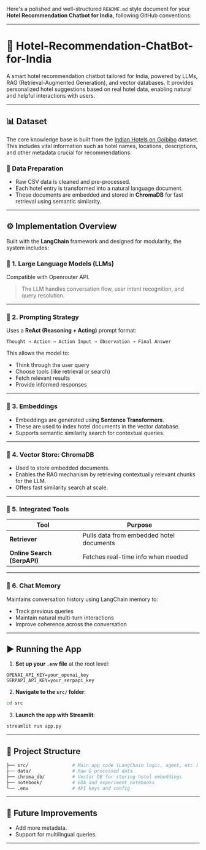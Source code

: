 Here's a polished and well-structured `README.md` style document for your **Hotel Recommendation Chatbot for India**, following GitHub conventions:

---

# 🏨 Hotel-Recommendation-ChatBot-for-India

A smart hotel recommendation chatbot tailored for India, powered by LLMs, RAG (Retrieval-Augmented Generation), and vector databases. It provides personalized hotel suggestions based on real hotel data, enabling natural and helpful interactions with users.

---

## 📊 Dataset

The core knowledge base is built from the [Indian Hotels on Goibibo](https://www.kaggle.com/datasets/PromptCloudHQ/hotels-on-goibibo) dataset. This includes vital information such as hotel names, locations, descriptions, and other metadata crucial for recommendations.

### 🔧 Data Preparation

* Raw CSV data is cleaned and pre-processed.
* Each hotel entry is transformed into a natural language document.
* These documents are embedded and stored in **ChromaDB** for fast retrieval using semantic similarity.

---

## ⚙️ Implementation Overview

Built with the **LangChain** framework and designed for modularity, the system includes:

### 🔹 1. **Large Language Models (LLMs)**

Compatible with Openrouter API.

> The LLM handles conversation flow, user intent recognition, and query resolution.

---

### 🔹 2. **Prompting Strategy**

Uses a **ReAct (Reasoning + Acting)** prompt format:

```text
Thought → Action → Action Input → Observation → Final Answer
```

This allows the model to:

* Think through the user query
* Choose tools (like retrieval or search)
* Fetch relevant results
* Provide informed responses

---

### 🔹 3. **Embeddings**

* Embeddings are generated using **Sentence Transformers**.
* These are used to index hotel documents in the vector database.
* Supports semantic similarity search for contextual queries.

---

### 🔹 4. **Vector Store: ChromaDB**

* Used to store embedded documents.
* Enables the RAG mechanism by retrieving contextually relevant chunks for the LLM.
* Offers fast similarity search at scale.

---

### 🔹 5. **Integrated Tools**

| Tool                        | Purpose                                  |
| --------------------------- | ---------------------------------------- |
| **Retriever**               | Pulls data from embedded hotel documents |
| **Online Search (SerpAPI)** | Fetches real-time info when needed       |

---

### 🔹 6. **Chat Memory**

Maintains conversation history using LangChain memory to:

* Track previous queries
* Maintain natural multi-turn interactions
* Improve coherence across the conversation

---

## ▶️ Running the App

1. **Set up your `.env` file** at the root level:

```
OPENAI_API_KEY=your_openai_key
SERPAPI_API_KEY=your_serpapi_key
```

2. **Navigate to the `src/` folder**:

```bash
cd src
```

3. **Launch the app with Streamlit**:

```bash
streamlit run app.py
```

---

## 📁 Project Structure

```bash
├── src/                # Main app code (LangChain logic, agent, etc.)
├── data/               # Raw & processed data
├── chroma_db/          # Vector DB for storing hotel embeddings
├── notebook/           # EDA and experiment notebooks
└── .env                # API keys and config
```

---

## 🚀 Future Improvements

* Add more metadata.
* Support for multilingual queries.

---

